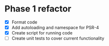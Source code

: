 # Phase 1 refactor
- [x] Format code
- [x] Add autoloading and namespace for PSR-4
- [x] Create script for running code
- [ ] Create unit tests to cover current functionality
